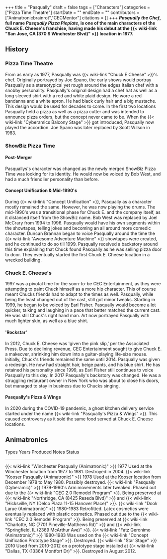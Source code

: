 +++
title = "Pasqually"
draft = false
tags = ["Characters"]
categories = ["Pizza Time Theatre"]
startDate = ""
endDate = ""
contributors = ["Animatronicbrainrot","CECMentor"]
citations = []
+++
***Pasqually the Chef*, full name ***Pasqually Pizza Pieplate*, is one of the main characters of the Chuck E. Cheese's franchise, having made his debut at the {{< wiki-link "San Jose, CA (370 S Winchester Blvd)" >}} location in 1977.****

## History

### Pizza Time Theatre

From as early as 1977, Pasqually was {{< wiki-link "Chuck E Cheese" >}}'s chef. Originally portrayed by Joe Spano, the early shows would portray Pasqually as a stereotypical yet rough around the edges Italian chef with a snobby personality. Pasqually's original design had a chef hat as well as a long sleeved shirt with a red and white plaid design. He wore a red bandanna and a white apron. He had black curly hair and a big mustache. This design would be used for decades to come. In the first two locations Pasqually held a pizza as well as a pizza cutter and was intended to announce pizza orders, but the concept never came to be. When the {{< wiki-link "Cyberamics Balcony Stage" >}} got introduced, Pasqually now played the accordion. Joe Spano was later replaced by Scott Wilson in 1983.

### ShowBiz Pizza Time

#### Post-Merger

Pasquallys's character was changed as the newly merged ShowBiz Pizza Time was looking for its identity. He would now be voiced by Bob West, and had a much friendlier personality than before.

#### Concept Unification & Mid-1990's

During {{< wiki-link "Concept Unification" >}}, Pasqually as a character mostly remained the same. However, he was now playing the drums. The mid-1990's was a transitional phase for Chuck E. and the company itself, as it distanced itself from the ShowBiz name. Bob West was replaced by Joel McCrary from 1994 to 1996. Pasqually would have his own segments within the showtapes, telling jokes and becoming an all around more comedic character. Duncan Brannan began to voice Pasqually around the time the {{< wiki-link "Awesome Adventure Machine" >}} showtapes were created, and he continued to do so till 1999. Pasqually received a backstory around this time explaining that Chuck found Pasqually as he was selling pizza door to door. They eventually started the first Chuck E. Cheese location in a wrecked building.

### Chuck E. Cheese's

1997 was a pivotal time for the soon-to-be CEC Entertainment, as they were attempting to paint Chuck himself as a more hip character. This of course meant Chucks friends had to adapt to the times as well. Pasqually, while being the least changed out of the cast, still got minor tweaks. Starting in 1999, he began to be voiced by Earl Fisher. Pasqually would become a lot quicker, talking and laughing in a pace that better matched the current cast. He was still Chuck's right hand man. Art now portrayed Pasqually with much lighter skin, as well as a blue shirt.

#### 'Rockstar'

In 2012, Chuck E. Cheese was 'given the pink slip,' per the Associated Press. Due to declining revenue, CEC Entertainment sought to give Chuck E. a makeover, shrinking him down into a guitar-playing life-size mouse. Initially, Chuck's friends remained the same until 2014. Pasqually was given a redesign. He now had straight hair, beige pants, and his blue shirt. He has retained his personality since 1999, as Earl Fisher still continues to voice Pasqually to this day. In 2017 Pasqually's backstory was changed. He was a struggling restaurant owner in New York who was about to close his doors, but managed to stay in business due to Chucks singing.

#### Pasqually's Pizza & Wings

In 2020 during the COVID-19 pandemic, a ghost kitchen delivery service started under the name {{< wiki-link "Pasqually's Pizza & Wings" >}}. This caused controversy as it sold the same food served at Chuck E. Cheese locations.

## Animatronics

  Types                                                        Years Produced   Notes                                                                                                           Status
  ------------------------------------------------------------ ---------------- --------------------------------------------------------------------------------------------------------------- -----------------------------------------------------------------------------------------------------------------------------------------------------------------------------------------------------------------------------------
  {{< wiki-link "Winchester Pasqually (Animatronic)" >}}   1977             Used at the Winchester location from 1977 to 1981.                                                              Destroyed in 2004.
  {{< wiki-link "Kooser Pasqually (Animatronic)" >}}       1978             Used at the Kooser location from December 1978 to May 1980.                                                     Possibly destroyed.
  {{< wiki-link "Pasqually (Cyberamic)" >}}                1979-1990's     Arm movements later tweaked.                                                                                    Phased out due to the {{< wiki-link "CEC 2.0 Remodel Program" >}}. Being preserved at {{< wiki-link "Northridge, CA (8425 Reseda Blvd)" >}} and {{< wiki-link "Hicksville, NY (Delco Plaza 11-15 Hanover Place)" >}}.
  {{< wiki-link "Dook Larue (Animatronic)" >}}             1980-1983        Retrofitted. Latex cosmetics were eventually replaced with plastic cosmetics.                                   Phased out due to the {{< wiki-link "CEC 2.0 Remodel Program" >}}. Being preserved at {{< wiki-link "Charlotte, NC (7701 Pineville-Matthews Rd)" >}} and {{< wiki-link "Springfield, IL (2369 McArthur Ave)" >}}.
  {{< wiki-link "Fatz Geronimo (Animatronic)" >}}          1980-1983        Was used on the {{< wiki-link "Concept Unification Prototype Stage" >}}.                                    Destroyed.
  {{< wiki-link "Star Stage" >}}                           2010             Used from 2010-2012 on a prototype stage installed at {{< wiki-link "Dallas, TX (13364 Montfort Dr)" >}}.   Destroyed in August 2012.
